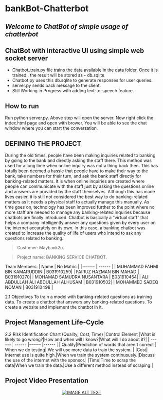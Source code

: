 # bankBot-Chatterbot
## _Welcome to ChatBot of simple usage of chatterbot_


## ChatBot with interactive UI using simple web socket server
- Chatbot_train.py file trains the data available in the data folder. Once it is trained , the result will be stored as - db.sqlite.
- Chatbot.py uses this db.sqlite to generate responses for user queries.
- server.py sends back message to the client.
- Still Working in Progress with adding text-to-speech feature.

## How to run
Run python server.py.
Above step will open the server. Now right click the index.html page and open with brower. You will be able to see the chat window where you can start the conversation.

## DEFINING THE PROJECT

During the old times, people have been making inquiries related to banking by going to the bank and directly asking the staff there. This method was used for a long time when online inquiry was not a thing back then. This has totally been deemed a hassle that people have to make their way to the bank, take numbers for their turn, and ask the bank staff directly for banking-related matters. It is when online inquiries are created where people can communicate with the staff just by asking the questions online and answers are provided by the staff themselves. Although this has made lives easier, it is still not considered the best way to do banking-related matters as it needs a physical staff to actually manage this manually. As time goes on, technology has been improved further to the point where no more staff are needed to manage any banking-related inquiries because chatbots are finally introduced. Chatbot is basically a “virtual staff” that helps a company intelligently answer any questions given by every user on the internet accurately on its own. In this case, a banking chatbot was created to increase the quality of life of users who intend to ask any questions related to banking.

>Customer: Maybank2u.

>Project name: BANKING SERVICE CHATBOT.

Team Members:
| Name | No Matric |
| ------ | ------ |
| MUHAMMAD FAHMI BIN KAMARUDDIN | B031910259|
| FAIRUZ HAZMAN BIN MAHAD   | B031910270|
| MOHAMAD SAMUDRA NUSANTARA | B031910454|
| ALI ABDULLAH ALI ABDULLAH ALHUSAM | B031910502|
| MOHAMMED SADEQ NOMAN  |  B031910498 |
	
2.1 Objectives
To train a model with banking-related questions as training data.
To create a chatbot that answers any banking-related questions.
To create a website and implement the chatbot in it.

## Project Management Life-Cycle


2.2 Risk Identification Chart (Quality, Cost, Time)
|Control Element |What is likely to go wrong?|How and when will I know?|What will I do about it?|
| ------ | ------ |------ |------ |
|  Quality|Prediction of words that aren't correct | When we do testing| We will use more data to train the system. |
|Cost| Internet use is quite high.|When we train the system continuously.|Discuss the use of the internet with the sponsor.|
|Time|Time to scrap the data|When we train the data.|Use a different method instead of scraping.|


## Project Video Presentation
<div align="center">
  <a href="https://youtu.be/mGz3YAYn5CQ"><img src="https://img.youtube.com/vi/mGz3YAYn5CQ/0.jpg" alt="IMAGE ALT TEXT"></a>
</div>

